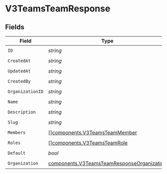 # V3TeamsTeamResponse


## Fields

| Field                                                                                                    | Type                                                                                                     | Required                                                                                                 | Description                                                                                              |
| -------------------------------------------------------------------------------------------------------- | -------------------------------------------------------------------------------------------------------- | -------------------------------------------------------------------------------------------------------- | -------------------------------------------------------------------------------------------------------- |
| `ID`                                                                                                     | *string*                                                                                                 | :heavy_check_mark:                                                                                       | N/A                                                                                                      |
| `CreatedAt`                                                                                              | *string*                                                                                                 | :heavy_check_mark:                                                                                       | N/A                                                                                                      |
| `UpdatedAt`                                                                                              | *string*                                                                                                 | :heavy_check_mark:                                                                                       | N/A                                                                                                      |
| `CreatedBy`                                                                                              | *string*                                                                                                 | :heavy_check_mark:                                                                                       | N/A                                                                                                      |
| `OrganizationID`                                                                                         | *string*                                                                                                 | :heavy_check_mark:                                                                                       | N/A                                                                                                      |
| `Name`                                                                                                   | *string*                                                                                                 | :heavy_check_mark:                                                                                       | N/A                                                                                                      |
| `Description`                                                                                            | *string*                                                                                                 | :heavy_check_mark:                                                                                       | N/A                                                                                                      |
| `Slug`                                                                                                   | *string*                                                                                                 | :heavy_check_mark:                                                                                       | N/A                                                                                                      |
| `Members`                                                                                                | [][components.V3TeamsTeamMember](../../models/components/v3teamsteammember.md)                           | :heavy_check_mark:                                                                                       | N/A                                                                                                      |
| `Roles`                                                                                                  | [][components.V3TeamsTeamRole](../../models/components/v3teamsteamrole.md)                               | :heavy_check_mark:                                                                                       | N/A                                                                                                      |
| `Default`                                                                                                | *bool*                                                                                                   | :heavy_check_mark:                                                                                       | N/A                                                                                                      |
| `Organization`                                                                                           | [components.V3TeamsTeamResponseOrganization](../../models/components/v3teamsteamresponseorganization.md) | :heavy_check_mark:                                                                                       | N/A                                                                                                      |
